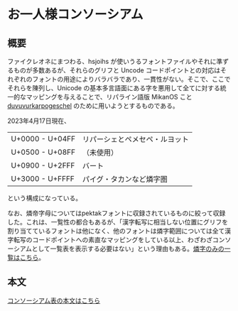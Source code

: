 <h1>お一人様コンソーシアム</h1>
<h2>概要</h2>
<p>ファイクレオネにまつわる、hsjoihs が使いうるフォントファイルやそれに準ずるものが多数あるが、それらのグリフと Uncode コードポイントとの対応はそれぞれのフォントの用途によりバラバラであり、一貫性がない。そこで、ここでそれらを陳列し、Unicode の基本多言語面にある字を悪用して全てに対する統一的なマッピングを与えることで、リパライン語版 MikanOS こと <a href="https://github.com/sozysozbot/duvuvurkarpogeschel">duvuvurkarpogeschel</a> のために用いようとするものである。</p>
<p>2023年4月17日現在、</p>
<table>
	<tr><td>U+0000 - U+04FF</td><td>リパーシェとペメセペ・ルヨット</td></tr>
	<tr><td>U+0500 - U+08FF</td><td>（未使用）</td></tr>
	<tr><td>U+0900 - U+2FFF</td><td>バート</td></tr>
	<tr><td>U+3000 - U+FFFF</td><td>パイグ・タカンなど燐字圏</td></tr>
</table>
<p>という構成になっている。</p>
<p>なお、燐帝字母についてはpektakフォントに収録されているものに絞って収録した。これは、一覧性の都合もあるが、「漢字転写に相当しない位置にグリフを割り当てているフォントは他になく、他のフォントは燐字範囲については全て漢字転写のコードポイントへの素直なマッピングをしている以上、わざわざコンソーシアムとして一覧表を表示する必要はない」という理由もある。<a href="http://jurliyuuri.com/lin-marn/linzi_image_table_narrow.html">燐字のみの一覧はこちら</a>。</p>
<h2>本文</h2>
<a href="https://sozysozbot.github.io/consortium/">コンソーシアム表の本文はこちら</a>
